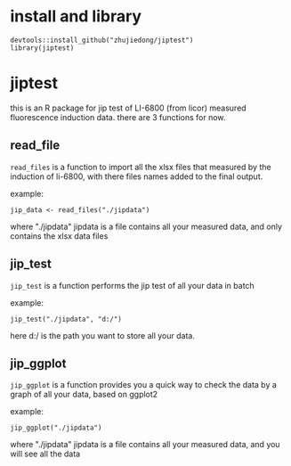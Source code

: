 # install and library

```
devtools::install_github("zhujiedong/jiptest")
library(jiptest)
```

# jiptest
this is an R package for jip test of LI-6800 (from licor) measured fluorescence induction data. there are 3 functions for now.
## read_file
`read_files` is a function to import all the xlsx files that measured by the induction of li-6800, with there files names added to the final output.

example:
```
jip_data <- read_files("./jipdata")
```
where "./jipdata" jipdata is a file contains all your measured data, and only contains the xlsx data files

## jip_test
`jip_test` is a function performs the jip test of all your data in batch

example:

```
jip_test("./jipdata", "d:/")

```
here d:/ is the path you want to store all your data.

## jip_ggplot
`jip_ggplot` is a function provides you a quick way to check the data by a graph of all your data, based on ggplot2

example:

```
jip_ggplot("./jipdata")
```
where "./jipdata" jipdata is a file contains all your measured data,  and you will see all the data
